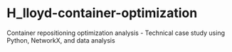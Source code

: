 # H_lloyd-container-optimization
Container repositioning optimization analysis - Technical case study using Python, NetworkX, and data analysis
